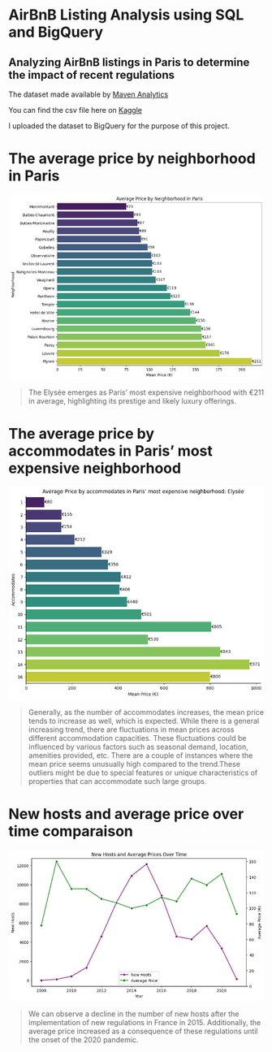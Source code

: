 # AirBnB Listing Analysis using SQL and BigQuery

## Analyzing AirBnB listings in Paris to determine the impact of recent regulations

The dataset made available by [Maven Analytics](https://app.mavenanalytics.io/)

You can find the csv file here on [Kaggle](https://www.kaggle.com/datasets/toufikbhm/airbnb-listings-and-reviews)

I uploaded the dataset to BigQuery for the purpose of this project.


# The average price by neighborhood in Paris

![alt text](images/image-1.png)

> The Elysée emerges as Paris’ most expensive neighborhood with €211 in average, highlighting its prestige and likely luxury offerings.

# The average price by accommodates in Paris’ most expensive neighborhood

![alt text](images/image-2.png)

> Generally, as the number of accommodates increases, the mean price tends to increase as well, which is expected.
> While there is a general increasing trend, there are fluctuations in mean prices across different accommodation capacities. These fluctuations could be influenced by various factors such as seasonal demand, location, amenities provided, etc.
> There are a couple of instances where the mean price seems unusually high compared to the trend.These outliers might be due to special features or unique characteristics of properties that can accommodate such large groups.

# New hosts and average price over time comparaison

![alt text](images/image-3.png)

> We can observe a decline in the number of new hosts after the implementation of new regulations in France in 2015. Additionally, the average price increased as a consequence of these regulations until the onset of the 2020 pandemic.